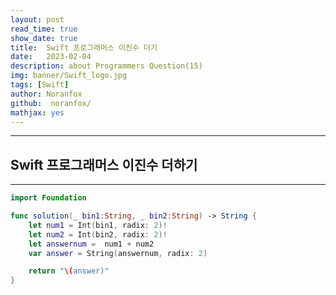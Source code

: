 ```yaml
---
layout: post
read_time: true
show_date: true
title:  Swift 프로그래머스 이진수 더기
date:   2023-02-04
description: about Programmers Question(15)
img: banner/Swift_logo.jpg
tags: [Swift]
author: Noranfox
github:  noranfox/
mathjax: yes
---
```


---
## Swift 프로그래머스 이진수 더하기
---

```swift
import Foundation

func solution(_ bin1:String, _ bin2:String) -> String {
    let num1 = Int(bin1, radix: 2)!
    let num2 = Int(bin2, radix: 2)!
    let answernum =  num1 + num2
    var answer = String(answernum, radix: 2)

    return "\(answer)"
}
```